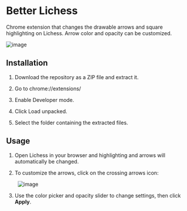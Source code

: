 # Better Lichess
Chrome extension that changes the drawable arrows and square highlighting on Lichess. Arrow color and opacity can be customized.

![image](https://github.com/user-attachments/assets/72f644a9-6903-4355-b6c4-72f4132a8f57)


## Installation
1. Download the repository as a ZIP file and extract it.

2. Go to chrome://extensions/

3. Enable Developer mode.

4. Click Load unpacked.

5. Select the folder containing the extracted files.

## Usage

1. Open Lichess in your browser and highlighting and arrows will automatically be changed.

2. To customize the arrows, click on the crossing arrows icon:

&nbsp;&nbsp;&nbsp;&nbsp;&nbsp;&nbsp;&nbsp; ![image](https://github.com/user-attachments/assets/51ccb77a-1c3e-4c3d-9a87-2b92d7495363)


3. Use the color picker and opacity slider to change settings, then click **Apply**.



